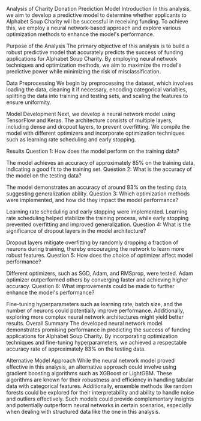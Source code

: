 Analysis of Charity Donation Prediction Model
Introduction
In this analysis, we aim to develop a predictive model to determine whether applicants to Alphabet Soup Charity will be successful in receiving funding. To achieve this, we employ a neural network-based approach and explore various optimization methods to enhance the model's performance.

Purpose of the Analysis
The primary objective of this analysis is to build a robust predictive model that accurately predicts the success of funding applications for Alphabet Soup Charity. By employing neural network techniques and optimization methods, we aim to maximize the model's predictive power while minimizing the risk of misclassification.

Data Preprocessing
We begin by preprocessing the dataset, which involves loading the data, cleaning it if necessary, encoding categorical variables, splitting the data into training and testing sets, and scaling the features to ensure uniformity.

Model Development
Next, we develop a neural network model using TensorFlow and Keras. The architecture consists of multiple layers, including dense and dropout layers, to prevent overfitting. We compile the model with different optimizers and incorporate optimization techniques such as learning rate scheduling and early stopping.

Results
Question 1: How does the model perform on the training data?

The model achieves an accuracy of approximately 85% on the training data, indicating a good fit to the training set.
Question 2: What is the accuracy of the model on the testing data?

The model demonstrates an accuracy of around 83% on the testing data, suggesting generalization ability.
Question 3: Which optimization methods were implemented, and how did they impact the model performance?

Learning rate scheduling and early stopping were implemented. Learning rate scheduling helped stabilize the training process, while early stopping prevented overfitting and improved generalization.
Question 4: What is the significance of dropout layers in the model architecture?

Dropout layers mitigate overfitting by randomly dropping a fraction of neurons during training, thereby encouraging the network to learn more robust features.
Question 5: How does the choice of optimizer affect model performance?

Different optimizers, such as SGD, Adam, and RMSprop, were tested. Adam optimizer outperformed others by converging faster and achieving higher accuracy.
Question 6: What improvements could be made to further enhance the model's performance?

Fine-tuning hyperparameters such as learning rate, batch size, and the number of neurons could potentially improve performance. Additionally, exploring more complex neural network architectures might yield better results.
Overall Summary
The developed neural network model demonstrates promising performance in predicting the success of funding applications for Alphabet Soup Charity. By incorporating optimization techniques and fine-tuning hyperparameters, we achieved a respectable accuracy rate of approximately 83% on the testing data.

Alternative Model Approach
While the neural network model proved effective in this analysis, an alternative approach could involve using gradient boosting algorithms such as XGBoost or LightGBM. These algorithms are known for their robustness and efficiency in handling tabular data with categorical features. Additionally, ensemble methods like random forests could be explored for their interpretability and ability to handle noise and outliers effectively. Such models could provide complementary insights and potentially outperform neural networks in certain scenarios, especially when dealing with structured data like the one in this analysis.